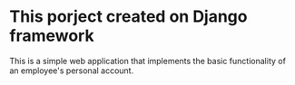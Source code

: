 # This porject created on Django framework

This is a simple web application that implements the basic functionality of an employee's personal account.
